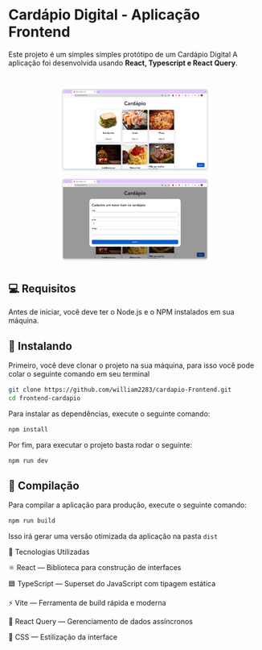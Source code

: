 # Cardápio Digital - Aplicação Frontend

Este projeto é um simples simples protótipo de um Cardápio Digital  A aplicação foi desenvolvida usando **React, Typescript e React Query**.

<h1 align="center">
    <img src="./public/home.png" width="300"/>
    <img src="./public/modal.png" width="300"/>
</h1>

## 💻 Requisitos

Antes de iniciar, você deve ter o Node.js e o NPM instalados em sua máquina.

## 🚀 Instalando

Primeiro, você deve clonar o projeto na sua máquina, para isso você
pode colar o seguinte comando em seu terminal

```bash
git clone https://github.com/william2283/cardapio-Frontend.git
cd frontend-cardapio
```

Para instalar as dependências, execute o seguinte comando:

```bash
npm install
```

Por fim, para executar o projeto basta rodar o seguinte:

```bash
npm run dev
```

## 🔧 Compilação

Para compilar a aplicação para produção, execute o seguinte comando:

```bash
npm run build
```
Isso irá gerar uma versão otimizada da aplicação na pasta `dist`

🚀 Tecnologias Utilizadas

⚛️ React — Biblioteca para construção de interfaces

🟦 TypeScript — Superset do JavaScript com tipagem estática

⚡ Vite — Ferramenta de build rápida e moderna

🔄 React Query — Gerenciamento de dados assíncronos

💅 CSS — Estilização da interface

